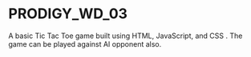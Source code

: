 # PRODIGY_WD_03
A basic Tic Tac Toe game built using HTML, JavaScript, and CSS . The game can be played against AI opponent also.
